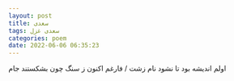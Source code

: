 ```yaml
---
layout: post
title: سعدی
tags: سعدی غزل
categories: poem
date: 2022-06-06 06:35:23
---
```


اولم اندیشه بود تا نشود نام زشت / فارغم اکنون ز سنگ چون بشکستند جام
